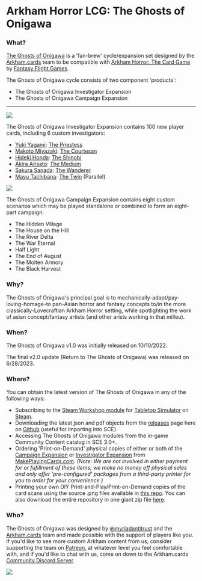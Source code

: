 # Arkham Horror LCG: The Ghosts of Onigawa

### What?
[The Ghosts of Onigawa](https://www.arkham.cards/ghosts-of-onigawa) is a 'fan-brew' cycle/expansion set designed by the [Arkham.cards](https://patreon.com/arkhamdotcards) team to be compatible with [Arkham Horror: The Card Game](https://www.fantasyflightgames.com/en/products/arkham-horror-the-card-game/) by [Fantasy Flight Games](https://www.fantasyflightgames.com/).

The Ghosts of Onigawa cycle consists of two component 'products':

- The Ghosts of Onigawa Investigator Expansion
- The Ghosts of Onigawa Campaign Expansion

---

![](https://uploads-ssl.webflow.com/608a6a98b5956379a9c9e768/614bb3979b29ae18e67db00a_boxart-investigator-p-500.png)

The Ghosts of Onigawa Investigator Expansion contains 100 new player cards, including 6 custom investigators:
- [Yuki Yagami](https://github.com/ArkhamDotCards/theghostsofonigawa/blob/main/img/no-bleed/001e.png): [The Priestess](https://github.com/ArkhamDotCards/theghostsofonigawa/blob/main/img/no-bleed/001f.png)
- [Makoto Miyazaki](https://github.com/ArkhamDotCards/theghostsofonigawa/blob/main/img/no-bleed/002e.png): [The Courtesan](https://github.com/ArkhamDotCards/theghostsofonigawa/blob/main/img/no-bleed/002f.png)
- [Hideki Honda](https://github.com/ArkhamDotCards/theghostsofonigawa/blob/main/img/no-bleed/003e.png): [The Shinobi](https://github.com/ArkhamDotCards/theghostsofonigawa/blob/main/img/no-bleed/003f.png)
- [Akira Arisato](https://github.com/ArkhamDotCards/theghostsofonigawa/blob/main/img/no-bleed/004e.png): [The Medium](https://github.com/ArkhamDotCards/theghostsofonigawa/blob/main/img/no-bleed/004f.png)
- [Sakura Sanada](https://github.com/ArkhamDotCards/theghostsofonigawa/blob/main/img/no-bleed/005e.png): [The Wanderer](https://github.com/ArkhamDotCards/theghostsofonigawa/blob/main/img/no-bleed/005f.png)
- [Mayu Tachibana](https://github.com/ArkhamDotCards/theghostsofonigawa/blob/main/img/no-bleed/098e.png): [The Twin](https://github.com/ArkhamDotCards/theghostsofonigawa/blob/main/img/no-bleed/098f.png) (Parallel)

![](https://uploads-ssl.webflow.com/608a6a98b5956379a9c9e768/60eb7c9fb10fcb5ea1383d38_boxart-campaign-p-500.png)

The Ghosts of Onigawa Campaign Expansion contains eight custom scenarios which may be played standalone or combined to form an eight-part campaign:

- The Hidden Village
- The House on the Hill
- The River Delta
- The War Eternal
- Half Light
- The End of August
- The Molten Armory
- The Black Harvest

### Why?
The Ghosts of Onigawa's principal goal is to mechanically-adapt/pay-loving-homage-to pan-Asian horror and fantasy concepts to/in the more classically-Lovecraftian Arkham Horror setting, while spotlighting the work of asian concept/fantasy artists (and other arists working in that milleu).

### When?
The Ghosts of Onigawa v1.0 was initially released on 10/10/2022.

The final v2.0 update (Return to The Ghosts of Onigawa) was released on 6/28/2023.

### Where?

You can obtain the latest version of The Ghosts of Onigawa in any of the following ways:

* Subscribing to the [Steam Workshop module](https://steamcommunity.com/sharedfiles/filedetails/?id=2544629522) for [Tabletop Simulator](https://www.tabletopsimulator.com/) on [Steam](https://store.steampowered.com/).
* Downloading the latest json and pdf objects from the [releases](https://github.com/ArkhamDotCards/theghostsofonigawa/releases) page here on [Github](https://github.com/ArkhamDotCards/theghostsofonigawa/) (useful for importing into SCE).
* Accessing The Ghosts of Onigawa modules from the in-game Community Content catalog in SCE 3.0+.
* Ordering 'Print-on-Demand' physical copies of either or both of the [Campaign Expansion](https://go.arkham.cards/onigawa-campaign) or [Investigator Expansion](https://go.arkham.cards/onigawa-investigator) from [MakePlayingCards.com](https://makeplayingcards.com). *(Note: We are not involved in either payment for or fufillment of these items; we make no money off physical sales and only offer 'pre-configured' packages from a third-party printer for you to order for your convenience.)*
* Printing your own DIY Print-and-Play/Print-on-Demand copies of the card scans using the source .png files available in [this repo](https://github.com/ArkhamDotCards/theghostsofonigawa/tree/main/img/). You can also download the entire repository in one giant zip file [here](https://github.com/ArkhamDotCards/theghostsofonigawa/archive/refs/heads/main.zip).

### Who?
The Ghosts of Onigawa was designed by [@myriadantitrust](https://twitter.com/myriadantitrust) and the [Arkham.cards](https://arkham.cards) team and made possible with the support of players like you. If you'd like to see more custom Arkham content from us, consider supporting the team on [Patreon](https://patreon.com/arkhamdotcards), at whatever level you feel comfortable with, and if you'd like to chat with us, come on down to the Arkham.cards [Community Discord Server](https://discord.gg/xEZ5FwKrNS).

[![](https://legacy.theskepticsguide.org/wp-content/uploads/2018/03/becomeAPatronBanner.png)](https://patreon.com/arkhamdotcards)
